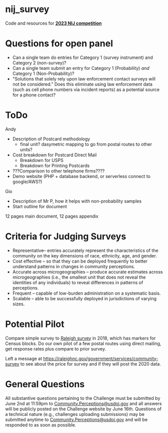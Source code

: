 # nij_survey

Code and resources for **[2023 NIJ competition](https://nij.ojp.gov/funding/innovations-measuring-community-perceptions-challenge)**

# Questions for open panel

 - Can a single team do entries for Category 1 (survey instrument) and Category 2 (non-survey)?
 - Can a single team submit an entry for Category 1 (Probability) *and* Category 1 (Non-Probability)?
 - "Solutions that solely rely upon law enforcement contact surveys will not be considered." Does this eliminate using law enforcement data (such as cell phone numbers via incident reports) as a potential source for a phone contact?

# ToDo

Andy

 - Description of Postcard methodology
   - final unit? dasymetric mapping to go from postal routes to other units?
 - Cost breakdown for Postcard Direct Mail
   - Breakdown for USPS
   - Breakdown for Printing Postcards
 - ???Comparison to other telephone firms????
 - Demo website (PHP + database backend, or serverless connect to google/AWS?)

Gio

 - Description of Mr P, how it helps with non-probability samples
 - Start outline for document

12 pages main document, 12 pages appendix

# Criteria for Judging Surveys

 - Representative– entries accurately represent the characteristics of the community on the key dimensions of race, ethnicity, age, and gender.
 - Cost effective – so that they can be deployed frequently to better understand patterns in changes in community perceptions.
 - Accurate across microgeographies – produce accurate estimates across microgeographies (i.e., the smallest unit that does not reveal the identities of any individuals) to reveal differences in patterns of perceptions.
 - Frequent – capable of low-burden administration on a systematic basis.
 - Scalable – able to be successfully deployed in jurisdictions of varying sizes.

# Potential Pilot

Compare simple survey to [Raleigh survey](https://data-ral.opendata.arcgis.com/datasets/community-survey-fy18/explore) in 2018, which has markers for Census blocks. Do our own pilot of a few postal routes using direct mailing, get response rates plus compare to prior survey.

Left a message at https://raleighnc.gov/government/services/community-survey to see about the price for survey and if they will post the 2020 data.

# General Questions

All substantive questions pertaining to the Challenge must be submitted by June 2nd at 11:59pm to Community.Perceptions@usdoj.gov and all answers will be publicly posted on the Challenge website by June 16th. Questions of a technical nature (e.g., challenges uploading submissions) may be submitted anytime to Community.Perceptions@usdoj.gov and will be responded to as soon as possible.